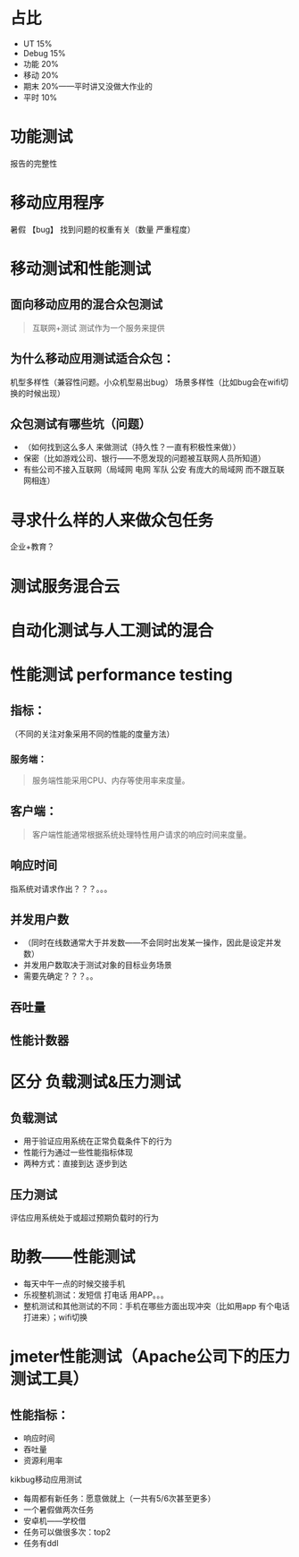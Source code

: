 # 占比
- UT 15%
- Debug 15%
- 功能 20%
- 移动 20%
- 期末 20%——平时讲又没做大作业的
- 平时 10%

# 功能测试
报告的完整性

# 移动应用程序
暑假
【bug】
找到问题的权重有关（数量 严重程度）

# 移动测试和性能测试
## 面向移动应用的混合众包测试

> 互联网+测试
> 测试作为一个服务来提供

## 为什么移动应用测试适合众包：
机型多样性（兼容性问题。小众机型易出bug）
场景多样性（比如bug会在wifi切换的时候出现）

## 众包测试有哪些坑（问题）
- （如何找到这么多人 来做测试（持久性？一直有积极性来做））
- 保密（比如游戏公司、银行——不愿发现的问题被互联网人员所知道）
- 有些公司不接入互联网（局域网 电网 军队 公安 有庞大的局域网 而不跟互联网相连）

# 寻求什么样的人来做众包任务
企业+教育？
# 测试服务混合云
# 自动化测试与人工测试的混合

# 性能测试 performance testing
## 指标：
（不同的关注对象采用不同的性能的度量方法）
### 服务端：
> 服务端性能采用CPU、内存等使用率来度量。
## 客户端：
> 客户端性能通常根据系统处理特性用户请求的响应时间来度量。

## 响应时间
指系统对请求作出？？？。。。
## 并发用户数
- （同时在线数通常大于并发数——不会同时出发某一操作，因此是设定并发数）
- 并发用户数取决于测试对象的目标业务场景
- 需要先确定？？？。。
## 吞吐量
## 性能计数器
# 区分 负载测试&压力测试
## 负载测试
- 用于验证应用系统在正常负载条件下的行为
- 性能行为通过一些性能指标体现
- 两种方式：直接到达 逐步到达
## 压力测试
评估应用系统处于或超过预期负载时的行为

# 助教——性能测试
- 每天中午一点的时候交接手机
- 乐视整机测试：发短信 打电话 用APP。。。
- 整机测试和其他测试的不同：手机在哪些方面出现冲突（比如用app 有个电话打进来）；wifi切换

# jmeter性能测试（Apache公司下的压力测试工具）
## 性能指标：
- 响应时间
- 吞吐量
- 资源利用率

kikbug移动应用测试
- 每周都有新任务：愿意做就上（一共有5/6次甚至更多）
- 一个暑假做两次任务
- 安卓机——学校借
- 任务可以做很多次：top2
- 任务有ddl
